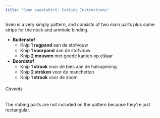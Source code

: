 ```yaml
---
title: "Sven sweatshirt: Cutting Instructions"
---
```


Sven is a very simply pattern, and consists of two main parts plus some strips for the neck and armhole binding.

- **Buitenstof**
  - Knip **1 rugpand** aan de stofvouw
  - Knip **1 voorpand** aan de stofvouw
  - Knip **2 mouwen** met goede kanten op elkaar
- **Boordstof**
  - Knip **1 strook** voor de bies aan de halsopening
  - Knip **2 stroken** voor de manchetten
  - Knip **1 strook** voor de zoom

<Warning>

###### Caveats

The ribbing parts are not included on the pattern because they're just rectangular.

</Warning>
